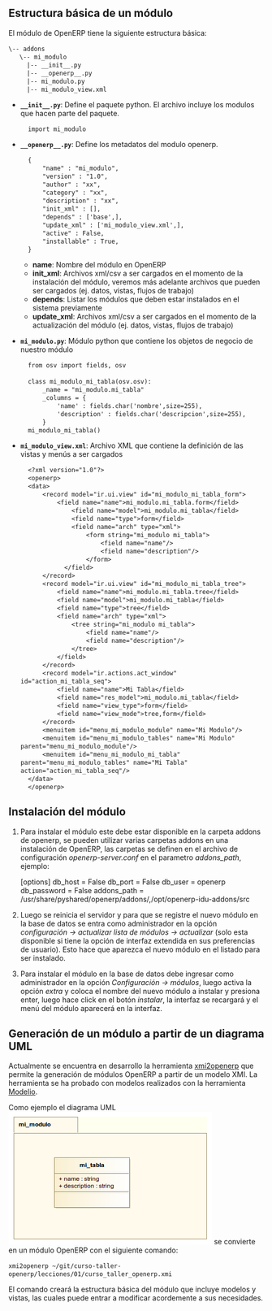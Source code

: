 ## Estructura básica de un módulo

El módulo de OpenERP tiene la siguiente estructura básica:

    \-- addons
       \-- mi_modulo
         |-- __init__.py
         |-- __openerp__.py
         |-- mi_modulo.py
         |-- mi_modulo_view.xml

* **`__init__.py`**: Define el paquete python. El archivo incluye los modulos que hacen parte del paquete.

        import mi_modulo

* **`__openerp__.py`**: Define los metadatos del modulo openerp.

        {
            "name" : "mi_modulo",
            "version" : "1.0",
            "author" : "xx",
            "category" : "xx",
            "description" : "xx",
            "init_xml" : [],
            "depends" : ['base',],
            "update_xml" : ['mi_modulo_view.xml',],
            "active" : False,
            "installable" : True,
        }

    * **name**: Nombre del módulo en OpenERP
    * **init_xml**: Archivos xml/csv a ser cargados en el momento de la instalación del módulo, veremos más adelante archivos que pueden ser cargados (ej. datos, vistas, flujos de trabajo)
    * **depends**: Listar los módulos que deben estar instalados en el sistema previamente
    * **update_xml**:  Archivos xml/csv a ser cargados en el momento de la actualización del módulo (ej. datos, vistas, flujos de trabajo)

* **`mi_modulo.py`**: Módulo python que contiene los objetos de negocio de nuestro módulo

        from osv import fields, osv

        class mi_modulo_mi_tabla(osv.osv):
            _name = "mi_modulo.mi_tabla"
            _columns = {
                'name' : fields.char('nombre',size=255),
                'description' : fields.char('descripcion',size=255),
            }
        mi_modulo_mi_tabla()

* **`mi_modulo_view.xml`**: Archivo XML que contiene la definición de las vistas y menús a ser cargados

        <?xml version="1.0"?>
        <openerp>
        <data>
            <record model="ir.ui.view" id="mi_modulo_mi_tabla_form">
                <field name="name">mi_modulo.mi_tabla.form</field>
                    <field name="model">mi_modulo.mi_tabla</field>
                    <field name="type">form</field>
                    <field name="arch" type="xml">
                        <form string="mi_modulo mi_tabla">
                            <field name="name"/>
                            <field name="description"/>
                        </form>
                  </field>
            </record>
            <record model="ir.ui.view" id="mi_modulo_mi_tabla_tree">
                <field name="name">mi_modulo.mi_tabla.tree</field>
                <field name="model">mi_modulo.mi_tabla</field>
                <field name="type">tree</field>
                <field name="arch" type="xml">
                    <tree string="mi_modulo mi_tabla">
                        <field name="name"/>
                        <field name="description"/>
                    </tree>
                </field>
            </record>
            <record model="ir.actions.act_window" id="action_mi_tabla_seq">
                <field name="name">Mi Tabla</field>
                <field name="res_model">mi_modulo.mi_tabla</field>
                <field name="view_type">form</field>
                <field name="view_mode">tree,form</field>
            </record>
            <menuitem id="menu_mi_modulo_module" name="Mi Modulo"/>
            <menuitem id="menu_mi_modulo_tables" name="Mi Modulo" parent="menu_mi_modulo_module"/>
            <menuitem id="menu_mi_modulo_mi_tabla" parent="menu_mi_modulo_tables" name="Mi Tabla" action="action_mi_tabla_seq"/>
        </data>
        </openerp>


## Instalación del módulo

1. Para instalar el módulo este debe estar disponible en la carpeta addons de openerp, se pueden utilizar varias carpetas addons en una instalación de OpenERP, las carpetas se definen en el archivo de configuración *openerp-server.conf* en el parametro *addons_path*, ejemplo:

    [options]
    db_host = False
    db_port = False
    db_user = openerp
    db_password = False
    addons_path = /usr/share/pyshared/openerp/addons/,/opt/openerp-idu-addons/src

1. Luego se reinicia el servidor y para que se registre el nuevo módulo en la base de datos se entra como administrador en la opción *configuración -> actualizar lista de módulos -> actualizar* (solo esta disponible si tiene la opción de interfaz extendida en sus preferencias de usuario). Esto hace que aparezca el nuevo módulo en el listado para ser instalado.

1. Para instalar el módulo en la base de datos debe ingresar como administrador en la opción *Configuración -> módulos*, luego activa la opción *extra* y coloca el nombre del nuevo módulo a instalar y presiona enter, luego hace click en el botón *instalar*, la interfaz se recargará y el menú del módulo aparecerá en la interfaz.

## Generación de un módulo a partir de un diagrama UML

Actualmente se encuentra en desarrollo la herramienta [xmi2openerp](https://github.com/andresc1125/xmi2openerp) que permite la generación de módulos OpenERP a partir de un modelo XMI. La herramienta se ha probado con modelos realizados con la herramienta [Modelio](http://www.modelio.org/).

Como ejemplo el diagrama UML ![Diagrama UML](curso_taller_openerp.png) se convierte en un módulo OpenERP con el siguiente comando:

    xmi2openerp ~/git/curso-taller-openerp/lecciones/01/curso_taller_openerp.xmi

El comando creará la estructura básica del módulo que incluye modelos y vistas, las cuales puede entrar a modificar acordemente a sus necesidades.